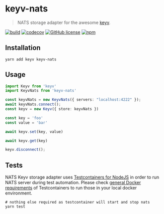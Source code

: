 # keyv-nats

> NATS storage adapter for the awesome [keyv](https://github.com/jaredwray/keyv).

[![build](https://github.com/gabel/keyv-nats/actions/workflows/tests.yaml/badge.svg)](https://github.com/gabel/keyv-nats/actions/workflows/tests.yaml)
[![codecov](https://codecov.io/github/gabel/keyv-nats/branch/main/graph/badge.svg?token=0Z1LP396MP)](https://codecov.io/github/gabel/keyv-nats)
[![GitHub license](https://img.shields.io/github/license/gabel/keyv-nats)](https://github.com/gabel/keyv-nats/blob/master/LICENSE)
[![npm](https://img.shields.io/npm/dm/@gabel/keyv-nats)](https://npmjs.com/package/keyv-nats)

## Installation

```shell
yarn add keyv keyv-nats
```

## Usage

```typescript
import Keyv from 'keyv'
import KeyvNats from 'keyv-nats'

const keyvNats = new KeyvNats({ servers: "localhost:4222" });
await keyvNats.connect();
const keyv = new Keyv({ store: keyvNats })

const key = 'foo'
const value = 'bar'

await keyv.set(key, value)

await keyv.get(key)

keyv.disconnect();
```

## Tests

NATS Keyv storage adapter uses [Testcontainers for NodeJS](https://node.testcontainers.org/) in order to run 
NATS server during test automation. Please check [general Docker requirements](https://www.testcontainers.org/supported_docker_environment/) 
of Testcontainers to run those in your local docker environment.

```shell
# nothing else required as testcontainer will start and stop nats
yarn test
```

